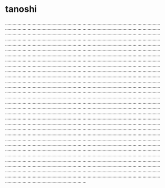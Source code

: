# tanoshi
.........................................................................................................................................................................................................................................................................................................................................................................................................................................................................................................................................................................................................................................................................................................................................................................................................................................................................................................................................................................................................................................................................................................................................................................................................................................................................................................................................................................................................................................................................................................................................................................................................................................................................................................................................................................................................................................................................................................................................................................................................................................................................................................................................................................................................................................................................................................................................................................................................................................................................................................................................................................................................................................................................................................................................................................................................................................................................................................................................................................................................................................................................................................................................................................................................................................................................................................................................................................................................................................................................................................................................................................................................................................................................................................................................................................................................................................................................................................................................